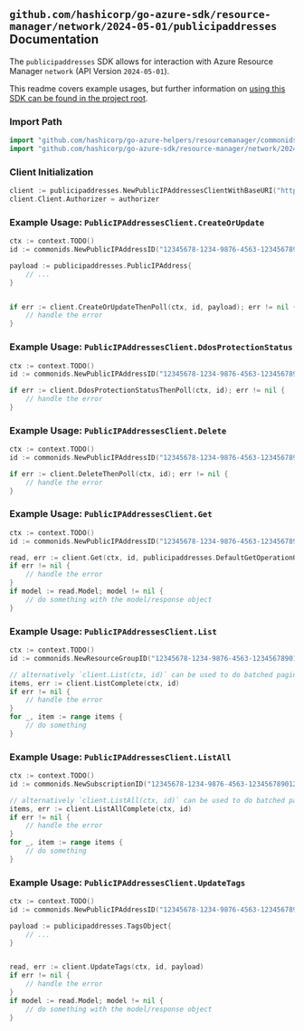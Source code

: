 
## `github.com/hashicorp/go-azure-sdk/resource-manager/network/2024-05-01/publicipaddresses` Documentation

The `publicipaddresses` SDK allows for interaction with Azure Resource Manager `network` (API Version `2024-05-01`).

This readme covers example usages, but further information on [using this SDK can be found in the project root](https://github.com/hashicorp/go-azure-sdk/tree/main/docs).

### Import Path

```go
import "github.com/hashicorp/go-azure-helpers/resourcemanager/commonids"
import "github.com/hashicorp/go-azure-sdk/resource-manager/network/2024-05-01/publicipaddresses"
```


### Client Initialization

```go
client := publicipaddresses.NewPublicIPAddressesClientWithBaseURI("https://management.azure.com")
client.Client.Authorizer = authorizer
```


### Example Usage: `PublicIPAddressesClient.CreateOrUpdate`

```go
ctx := context.TODO()
id := commonids.NewPublicIPAddressID("12345678-1234-9876-4563-123456789012", "example-resource-group", "publicIPAddressName")

payload := publicipaddresses.PublicIPAddress{
	// ...
}


if err := client.CreateOrUpdateThenPoll(ctx, id, payload); err != nil {
	// handle the error
}
```


### Example Usage: `PublicIPAddressesClient.DdosProtectionStatus`

```go
ctx := context.TODO()
id := commonids.NewPublicIPAddressID("12345678-1234-9876-4563-123456789012", "example-resource-group", "publicIPAddressName")

if err := client.DdosProtectionStatusThenPoll(ctx, id); err != nil {
	// handle the error
}
```


### Example Usage: `PublicIPAddressesClient.Delete`

```go
ctx := context.TODO()
id := commonids.NewPublicIPAddressID("12345678-1234-9876-4563-123456789012", "example-resource-group", "publicIPAddressName")

if err := client.DeleteThenPoll(ctx, id); err != nil {
	// handle the error
}
```


### Example Usage: `PublicIPAddressesClient.Get`

```go
ctx := context.TODO()
id := commonids.NewPublicIPAddressID("12345678-1234-9876-4563-123456789012", "example-resource-group", "publicIPAddressName")

read, err := client.Get(ctx, id, publicipaddresses.DefaultGetOperationOptions())
if err != nil {
	// handle the error
}
if model := read.Model; model != nil {
	// do something with the model/response object
}
```


### Example Usage: `PublicIPAddressesClient.List`

```go
ctx := context.TODO()
id := commonids.NewResourceGroupID("12345678-1234-9876-4563-123456789012", "example-resource-group")

// alternatively `client.List(ctx, id)` can be used to do batched pagination
items, err := client.ListComplete(ctx, id)
if err != nil {
	// handle the error
}
for _, item := range items {
	// do something
}
```


### Example Usage: `PublicIPAddressesClient.ListAll`

```go
ctx := context.TODO()
id := commonids.NewSubscriptionID("12345678-1234-9876-4563-123456789012")

// alternatively `client.ListAll(ctx, id)` can be used to do batched pagination
items, err := client.ListAllComplete(ctx, id)
if err != nil {
	// handle the error
}
for _, item := range items {
	// do something
}
```


### Example Usage: `PublicIPAddressesClient.UpdateTags`

```go
ctx := context.TODO()
id := commonids.NewPublicIPAddressID("12345678-1234-9876-4563-123456789012", "example-resource-group", "publicIPAddressName")

payload := publicipaddresses.TagsObject{
	// ...
}


read, err := client.UpdateTags(ctx, id, payload)
if err != nil {
	// handle the error
}
if model := read.Model; model != nil {
	// do something with the model/response object
}
```

